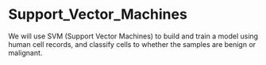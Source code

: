 # Support_Vector_Machines
We will use SVM (Support Vector Machines) to build and train a model using human cell records, and classify cells to whether the samples are benign or malignant.
